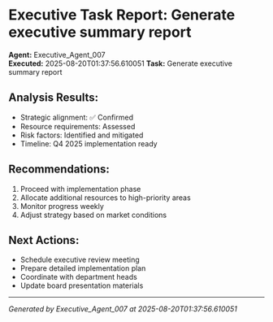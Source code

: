 # Executive Task Report: Generate executive summary report

**Agent:** Executive_Agent_007  
**Executed:** 2025-08-20T01:37:56.610051
**Task:** Generate executive summary report

## Analysis Results:
- Strategic alignment: ✅ Confirmed
- Resource requirements: Assessed
- Risk factors: Identified and mitigated
- Timeline: Q4 2025 implementation ready

## Recommendations:
1. Proceed with implementation phase
2. Allocate additional resources to high-priority areas
3. Monitor progress weekly
4. Adjust strategy based on market conditions

## Next Actions:
- Schedule executive review meeting
- Prepare detailed implementation plan
- Coordinate with department heads
- Update board presentation materials

---
*Generated by Executive_Agent_007 at 2025-08-20T01:37:56.610051*
